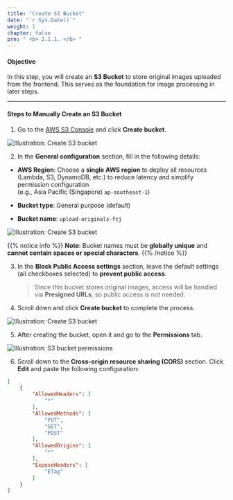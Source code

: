 ```yaml
---
title: "Create S3 Bucket"
date: "`r Sys.Date()`"
weight: 1
chapter: false
pre: " <b> 2.1.1. </b> "
---
```


#### Objective

In this step, you will create an **S3 Bucket** to store original images uploaded from the frontend. This serves as the foundation for image processing in later steps.

---

#### Steps to Manually Create an S3 Bucket

1. Go to the [AWS S3 Console](https://s3.console.aws.amazon.com/s3/) and click **Create bucket**.

![Illustration: Create S3 bucket](/images/2-image-upload-and-resize/2.1-upload-original-image/01.png)

2. In the **General configuration** section, fill in the following details:

- **AWS Region**: Choose a **single AWS region** to deploy all resources (Lambda, S3, DynamoDB, etc.) to reduce latency and simplify permission configuration  
  (e.g., Asia Pacific (Singapore) `ap-southeast-1`)

- **Bucket type**: General purpose (default)

- **Bucket name**: `upload-originals-fcj`

![Illustration: Create S3 bucket](/images/2-image-upload-and-resize/2.1-upload-original-image/02.png)

{{% notice info %}}
  **Note**: Bucket names must be **globally unique** and **cannot contain spaces or special characters**.
{{% /notice %}}

3. In the **Block Public Access settings** section, leave the default settings (all checkboxes selected) to **prevent public access**.

   > Since this bucket stores original images, access will be handled via **Presigned URLs**, so public access is not needed.

4. Scroll down and click **Create bucket** to complete the process.

![Illustration: Create S3 bucket](/images/2-image-upload-and-resize/2.1-upload-original-image/03.png)

5. After creating the bucket, open it and go to the **Permissions** tab.

![Illustration: S3 bucket permissions](/images/2-image-upload-and-resize/2.1-upload-original-image/03-01.png)

6. Scroll down to the **Cross-origin resource sharing (CORS)** section. Click **Edit** and paste the following configuration:
```json
[
    {
        "AllowedHeaders": [
            "*"
        ],
        "AllowedMethods": [
            "PUT",
            "GET",
            "POST"
        ],
        "AllowedOrigins": [
            "*"
        ],
        "ExposeHeaders": [
            "ETag"
        ]
    }
]
